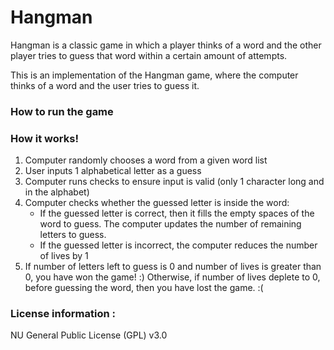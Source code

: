 # Hangman
Hangman is a classic game in which a player thinks of a word and the other player tries to guess that word within a certain amount of attempts.

This is an implementation of the Hangman game, where the computer thinks of a word and the user tries to guess it. 

### How to run the game



### How it works!
1. Computer randomly chooses a word from a given word list
2. User inputs 1 alphabetical letter as a guess 
3. Computer runs checks to ensure input is valid (only 1 character long and in the alphabet)
4. Computer checks whether the guessed letter is inside the word:
    - If the guessed letter is correct, then it fills the empty spaces of the word to guess. The computer updates the number of remaining letters to guess. 
    - If the guessed letter is incorrect, the computer reduces the number of lives by 1   
5. If number of letters left to guess is 0 and number of lives is greater than 0, you have won the game! :) 
Otherwise, if number of lives deplete to 0, before guessing the word, then you have lost the game. :(





### License information : 
NU General Public License (GPL) v3.0

